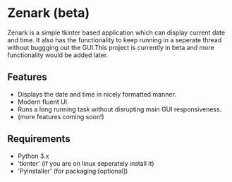 # Zenark (beta)

Zenark is a simple tkinter based application which can display current date and time. It also has the functionality to keep running in a seperate thread without buggging out the GUI.This project is currently in beta and more functionality would be added later.

 ## Features

 - Displays the date and time in nicely formatted manner.
 - Modern fluent UI.
 - Runs a long running task without disrupting main GUI responsiveness.
 - (more features coming soon!)


 ## Requirements
 - Python 3.x
 - 'tkinter' (if you are on linux seperately install it)
 - 'Pyinstaller' (for packaging [optional])
